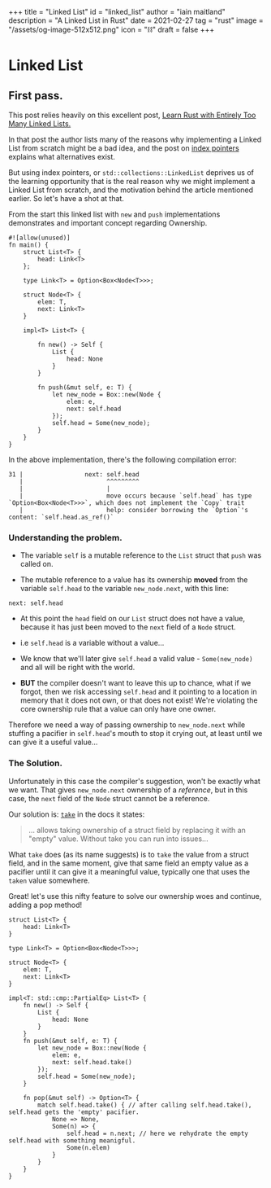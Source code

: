 +++
title = "Linked List"
id = "linked_list"
author = "iain maitland"
description = "A Linked List in Rust"
date = 2021-02-27
tag = "rust"
image = "/assets/og-image-512x512.png"
icon = "⛓️"
draft = false
+++

# Linked List

## First pass.

This post relies heavily on this excellent post, [Learn Rust with Entirely Too Many Linked Lists.](https://rust-unofficial.github.io/too-many-lists/)

In that post the author lists many of the reasons why implementing a Linked List from scratch might be a bad idea, and the post on [index pointers](/index_pointer) explains what alternatives exist.

But using index pointers, or `std::collections::LinkedList`  deprives us of the learning opportunity that is the real reason why we might implement a Linked List from scratch, and the motivation behind the article mentioned earlier. So let's have a shot at that.

From the start this linked list with `new` and `push` implementations demonstrates and important concept regarding Ownership.

```
#![allow(unused)]
fn main() {
    struct List<T> {
        head: Link<T>
    };
    
    type Link<T> = Option<Box<Node<T>>>;
    
    struct Node<T> {
        elem: T,
        next: Link<T>
    }
    
    impl<T> List<T> {
    
        fn new() -> Self {
            List {
                head: None
            }
        }
        
        fn push(&mut self, e: T) {
            let new_node = Box::new(Node {
                elem: e,
                next: self.head
            });
            self.head = Some(new_node);
        }
    }
}
```

In the above implementation, there's the following compilation error:
```
31 |                 next: self.head
   |                       ^^^^^^^^^
   |                       |
   |                       move occurs because `self.head` has type `Option<Box<Node<T>>>`, which does not implement the `Copy` trait
   |                       help: consider borrowing the `Option`'s content: `self.head.as_ref()`
```

### Understanding the problem.

- The variable `self` is a mutable reference to the `List` struct that `push` was called on.

- The mutable reference to a value has its ownership **moved** from the variable `self.head` to the variable `new_node.next`, with this line:
```
next: self.head
```
  - At this point the `head` field on our `List` struct does not have a value, because it has just been moved to the `next` field of a `Node` struct.
  
  - i.e `self.head` is a variable without a value...

  - We know that we'll later give `self.head` a valid value - `Some(new_node)` and all will be right with the world.

  - **BUT** the compiler doesn't want to leave this up to chance, what if we forgot, then we risk accessing `self.head` and it pointing to a location in memory that it does not own, or that does not exist! We're violating the core ownership rule that a value can only have one owner.

Therefore we need a way of passing ownership to `new_node.next` while stuffing a pacifier in `self.head`'s mouth to stop it crying out, at least until we can give it a useful value...

### The Solution.

Unfortunately in this case the compiler's suggestion, won't be exactly what we want. That gives `new_node.next` ownership of a *reference*, but in this case, the `next` field of the `Node` struct cannot be a reference.

Our solution is: [`take`](https://doc.rust-lang.org/std/mem/fn.take.html) in the docs it states:
> ... allows taking ownership of a struct field by replacing it with an "empty" value. Without take you can run into issues...

What `take` does (as its name suggests) is to `take` the value from a struct field, and in the same moment, give that same field an empty value  as a pacifier until it can give it a meaningful value, typically one that uses the `taken` value somewhere.

Great! let's use this nifty feature to solve our ownership woes and continue, adding a pop method!

```
struct List<T> {
    head: Link<T>
}

type Link<T> = Option<Box<Node<T>>>;

struct Node<T> {
    elem: T,
    next: Link<T>
}

impl<T: std::cmp::PartialEq> List<T> {
    fn new() -> Self {
        List {
            head: None
        }
    }
    fn push(&mut self, e: T) {
        let new_node = Box::new(Node {
            elem: e,
            next: self.head.take()
        });
        self.head = Some(new_node);
    }

    fn pop(&mut self) -> Option<T> {
        match self.head.take() { // after calling self.head.take(), self.head gets the 'empty' pacifier.
            None => None,
            Some(n) => {
                self.head = n.next; // here we rehydrate the empty self.head with something meanigful.
                Some(n.elem)
            }
        }
    }
}
```